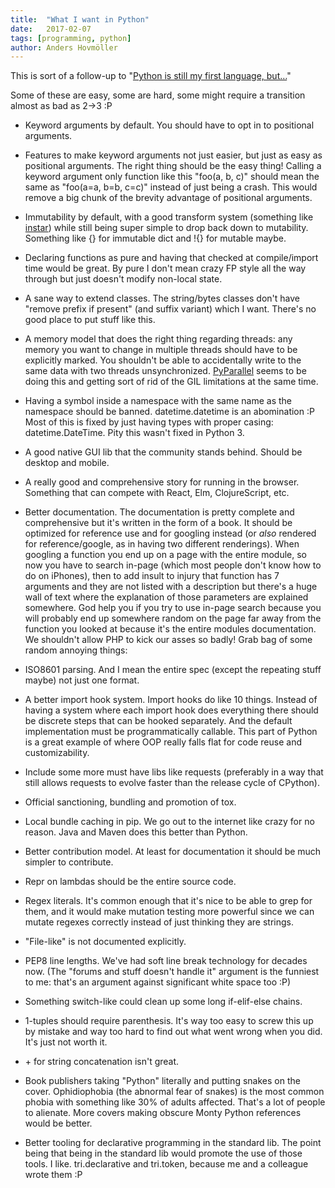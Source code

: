 ```yaml
---
title:	"What I want in Python"
date:	2017-02-07
tags: [programming, python]
author: Anders Hovmöller
---
```


  This is sort of a follow-up to "[Python is still my first language, but…](https://medium.com/@boxed/why-python-is-still-my-first-choice-9780b4f4b2c?source=linkShare-8ad86cc82e5f-1486473582)"

Some of these are easy, some are hard, some might require a transition almost as bad as 2->3 :P

* Keyword arguments by default. You should have to opt in to positional arguments.
* Features to make keyword arguments not just easier, but just as easy as positional arguments. The right thing should be the easy thing! Calling a keyword argument only function like this "foo(a, b, c)" should mean the same as "foo(a=a, b=b, c=c)" instead of just being a crash. This would remove a big chunk of the brevity advantage of positional arguments.
* Immutability by default, with a good transform system (something like [instar](https://github.com/boxed/instar)) while still being super simple to drop back down to mutability. Something like {} for immutable dict and !{} for mutable maybe.
* Declaring functions as pure and having that checked at compile/import time would be great. By pure I don't mean crazy FP style all the way through but just doesn't modify non-local state.
* A sane way to extend classes. The string/bytes classes don't have "remove prefix if present" (and suffix variant) which I want. There's no good place to put stuff like this.
* A memory model that does the right thing regarding threads: any memory you want to change in multiple threads should have to be explicitly marked. You shouldn't be able to accidentally write to the same data with two threads unsynchronized. [PyParallel](http://pyparallel.org) seems to be doing this and getting sort of rid of the GIL limitations at the same time.
* Having a symbol inside a namespace with the same name as the namespace should be banned. datetime.datetime is an abomination :P Most of this is fixed by just having types with proper casing: datetime.DateTime. Pity this wasn't fixed in Python 3.
* A good native GUI lib that the community stands behind. Should be desktop and mobile.
* A really good and comprehensive story for running in the browser. Something that can compete with React, Elm, ClojureScript, etc.
* Better documentation. The documentation is pretty complete and comprehensive but it's written in the form of a book. It should be optimized for reference use and for googling instead (or *also* rendered for reference/google, as in having two different renderings). When googling a function you end up on a page with the entire module, so now you have to search in-page (which most people don't know how to do on iPhones), then to add insult to injury that function has 7 arguments and they are not listed with a description but there's a huge wall of text where the explanation of those parameters are explained somewhere. God help you if you try to use in-page search because you will probably end up somewhere random on the page far away from the function you looked at because it's the entire modules documentation. We shouldn't allow PHP to kick our asses so badly!
Grab bag of some random annoying things:

* ISO8601 parsing. And I mean the entire spec (except the repeating stuff maybe) not just one format.
* A better import hook system. Import hooks do like 10 things. Instead of having a system where each import hook does everything there should be discrete steps that can be hooked separately. And the default implementation must be programmatically callable. This part of Python is a great example of where OOP really falls flat for code reuse and customizability.
* Include some more must have libs like requests (preferably in a way that still allows requests to evolve faster than the release cycle of CPython).
* Official sanctioning, bundling and promotion of tox.
* Local bundle caching in pip. We go out to the internet like crazy for no reason. Java and Maven does this better than Python.
* Better contribution model. At least for documentation it should be much simpler to contribute.
* Repr on lambdas should be the entire source code.
* Regex literals. It's common enough that it's nice to be able to grep for them, and it would make mutation testing more powerful since we can mutate regexes correctly instead of just thinking they are strings.
* "File-like" is not documented explicitly.
* PEP8 line lengths. We've had soft line break technology for decades now. (The "forums and stuff doesn't handle it" argument is the funniest to me: that's an argument against significant white space too :P)
* Something switch-like could clean up some long if-elif-else chains.
* 1-tuples should require parenthesis. It's way too easy to screw this up by mistake and way too hard to find out what went wrong when you did. It's just not worth it.
* \+ for string concatenation isn't great.
* Book publishers taking "Python" literally and putting snakes on the cover. Ophidiophobia (the abnormal fear of snakes) is the most common phobia with something like 30% of adults affected. That's a lot of people to alienate. More covers making obscure Monty Python references would be better.
* Better tooling for declarative programming in the standard lib. The point being that being in the standard lib would promote the use of those tools. I like. tri.declarative and tri.token, because me and a colleague wrote them :P
